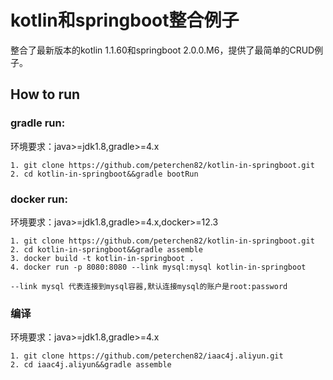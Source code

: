 # kotlin和springboot整合例子

整合了最新版本的kotlin 1.1.60和springboot 2.0.0.M6，提供了最简单的CRUD例子。


## How to run
### gradle run:

环境要求：java>=jdk1.8,gradle>=4.x

    1. git clone https://github.com/peterchen82/kotlin-in-springboot.git
    2. cd kotlin-in-springboot&&gradle bootRun

### docker run:
环境要求：java>=jdk1.8,gradle>=4.x,docker>=12.3

    1. git clone https://github.com/peterchen82/kotlin-in-springboot.git
    2. cd kotlin-in-springboot&&gradle assemble
    3. docker build -t kotlin-in-springboot .
    4. docker run -p 8080:8080 --link mysql:mysql kotlin-in-springboot

    --link mysql 代表连接到mysql容器,默认连接mysql的账户是root:password

### 编译

环境要求：java>=jdk1.8,gradle>=4.x

    1. git clone https://github.com/peterchen82/iaac4j.aliyun.git
    2. cd iaac4j.aliyun&&gradle assemble


